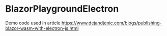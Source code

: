 # BlazorPlaygroundElectron

Demo code used in article https://www.dejandjenic.com/blogs/publishing-blazor-wasm-with-electron-js.html 
